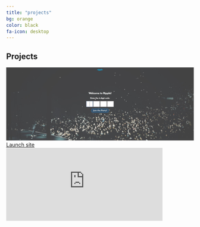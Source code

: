 ```yaml
---
title: "projects"
bg: orange
color: black
fa-icon: desktop
---
```


## Projects

<span class="column">
  <img src="img/ripple.JPG" width="420" height="196" alt="Ripple" class="image" style="width:100%"/>
    <div class="middle">
      <div class="text">
        <a href="http://abgripple.herokuapp.com">Launch site
        </a>
      </div>
    </div>
  <iframe width="420" height="196" src="https://www.youtube.com/embed/Ll7MTgHA0cc" frameborder="0" allow="accelerometer; autoplay; encrypted-media; gyroscope; picture-in-picture" allowfullscreen></iframe> 
